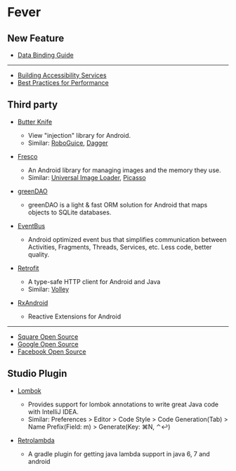 
# Fever

## New Feature

* [Data Binding Guide](http://developer.android.com/tools/data-binding/guide.html)

---

* [Building Accessibility Services](http://developer.android.com/guide/topics/ui/accessibility/services.html)
* [Best Practices for Performance](http://developer.android.com/training/best-performance.html)


## Third party

* [Butter Knife](https://github.com/JakeWharton/butterknife)
    - View "injection" library for Android.
    - Similar: [RoboGuice](https://github.com/roboguice/roboguice), [Dagger](http://square.github.io/dagger/)

* [Fresco](https://github.com/facebook/fresco)
    - An Android library for managing images and the memory they use.
    - Similar: [Universal Image Loader](https://github.com/nostra13/Android-Universal-Image-Loader), [Picasso](https://github.com/square/picasso)

* [greenDAO](https://github.com/greenrobot/greenDAO)
    - greenDAO is a light & fast ORM solution for Android that maps objects to SQLite databases.

* [EventBus](https://github.com/greenrobot/EventBus)
    - Android optimized event bus that simplifies communication between Activities, Fragments, Threads, Services, etc. Less code, better quality.

* [Retrofit](http://square.github.io/retrofit/)
    - A type-safe HTTP client for Android and Java
    - Similar: [Volley](https://github.com/mcxiaoke/android-volley)

* [RxAndroid](https://github.com/ReactiveX/RxAndroid)
    - Reactive Extensions for Android

---

* [Square Open Source](http://square.github.io/)
* [Google Open Source](https://developers.google.com/open-source/projects)
* [Facebook Open Source](https://code.facebook.com/projects/)


## Studio Plugin

* [Lombok](https://github.com/mplushnikov/lombok-intellij-plugin)
    - Provides support for lombok annotations to write great Java code with IntelliJ IDEA.
    - Similar: Preferences > Editor > Code Style > Code Generation(Tab) > Name Prefix(Field: m) > Generate(Key: ⌘N, ⌃↩)

* [Retrolambda](https://github.com/evant/gradle-retrolambda)
    - A gradle plugin for getting java lambda support in java 6, 7 and android
